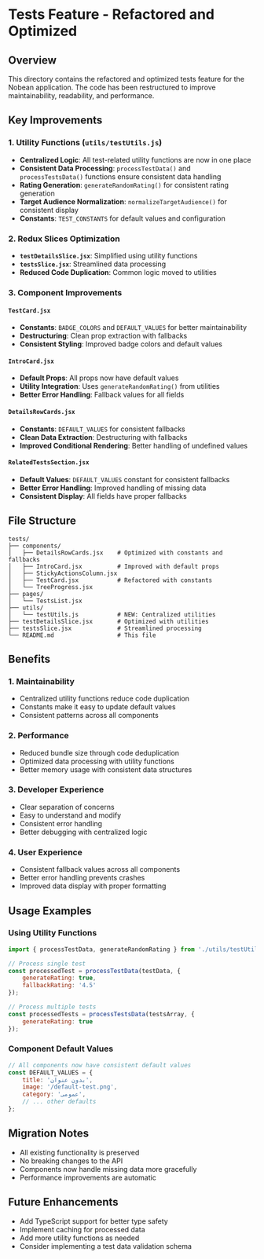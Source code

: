 # Tests Feature - Refactored and Optimized

## Overview
This directory contains the refactored and optimized tests feature for the Nobean application. The code has been restructured to improve maintainability, readability, and performance.

## Key Improvements

### 1. Utility Functions (`utils/testUtils.js`)
- **Centralized Logic**: All test-related utility functions are now in one place
- **Consistent Data Processing**: `processTestData()` and `processTestsData()` functions ensure consistent data handling
- **Rating Generation**: `generateRandomRating()` for consistent rating generation
- **Target Audience Normalization**: `normalizeTargetAudience()` for consistent display
- **Constants**: `TEST_CONSTANTS` for default values and configuration

### 2. Redux Slices Optimization
- **`testDetailsSlice.jsx`**: Simplified using utility functions
- **`testsSlice.jsx`**: Streamlined data processing
- **Reduced Code Duplication**: Common logic moved to utilities

### 3. Component Improvements

#### `TestCard.jsx`
- **Constants**: `BADGE_COLORS` and `DEFAULT_VALUES` for better maintainability
- **Destructuring**: Clean prop extraction with fallbacks
- **Consistent Styling**: Improved badge colors and default values

#### `IntroCard.jsx`
- **Default Props**: All props now have default values
- **Utility Integration**: Uses `generateRandomRating()` from utilities
- **Better Error Handling**: Fallback values for all fields

#### `DetailsRowCards.jsx`
- **Constants**: `DEFAULT_VALUES` for consistent fallbacks
- **Clean Data Extraction**: Destructuring with fallbacks
- **Improved Conditional Rendering**: Better handling of undefined values

#### `RelatedTestsSection.jsx`
- **Default Values**: `DEFAULT_VALUES` constant for consistent fallbacks
- **Better Error Handling**: Improved handling of missing data
- **Consistent Display**: All fields have proper fallbacks

## File Structure
```
tests/
├── components/
│   ├── DetailsRowCards.jsx    # Optimized with constants and fallbacks
│   ├── IntroCard.jsx          # Improved with default props
│   ├── StickyActionsColumn.jsx
│   ├── TestCard.jsx           # Refactored with constants
│   └── TreeProgress.jsx
├── pages/
│   └── TestsList.jsx
├── utils/
│   └── testUtils.js           # NEW: Centralized utilities
├── testDetailsSlice.jsx       # Optimized with utilities
├── testsSlice.jsx             # Streamlined processing
└── README.md                  # This file
```

## Benefits

### 1. **Maintainability**
- Centralized utility functions reduce code duplication
- Constants make it easy to update default values
- Consistent patterns across all components

### 2. **Performance**
- Reduced bundle size through code deduplication
- Optimized data processing with utility functions
- Better memory usage with consistent data structures

### 3. **Developer Experience**
- Clear separation of concerns
- Easy to understand and modify
- Consistent error handling
- Better debugging with centralized logic

### 4. **User Experience**
- Consistent fallback values across all components
- Better error handling prevents crashes
- Improved data display with proper formatting

## Usage Examples

### Using Utility Functions
```javascript
import { processTestData, generateRandomRating } from './utils/testUtils';

// Process single test
const processedTest = processTestData(testData, {
    generateRating: true,
    fallbackRating: '4.5'
});

// Process multiple tests
const processedTests = processTestsData(testsArray, {
    generateRating: true
});
```

### Component Default Values
```javascript
// All components now have consistent default values
const DEFAULT_VALUES = {
    title: 'بدون عنوان',
    image: '/default-test.png',
    category: 'عمومی',
    // ... other defaults
};
```

## Migration Notes
- All existing functionality is preserved
- No breaking changes to the API
- Components now handle missing data more gracefully
- Performance improvements are automatic

## Future Enhancements
- Add TypeScript support for better type safety
- Implement caching for processed data
- Add more utility functions as needed
- Consider implementing a test data validation schema